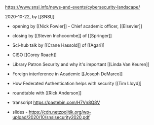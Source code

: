 https://www.snsi.info/news-and-events/cybersecurity-landscape/

2020-10-22, by [[SNSI]]

- opening by [[Nick Fowler]] - Chief academic officer, [[Elsevier]]
- closing by [[Steven Inchcoombe]] of [[Springer]]
- Sci-hub talk by [[Crane Hassold]] of [[Agari]]
- CISO [[Corey Roach]]
- Library Patron Security and why it's important [[Linda Van Keuren]]
- Foreign interference in Academic [[Joseph DeMarco]]
- How Federated Authentication helps with security [[Tim Lloyd]]
- roundtable with [[Rick Anderson]]

- transcript https://pastebin.com/H7Vn8Q8V
- slides - https://cdn.netzpolitik.org/wp-upload/2020/10/snsisecurity2020.pdf
